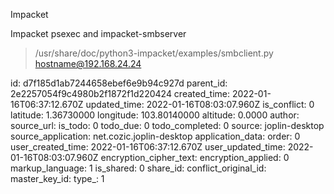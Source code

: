 Impacket

Impacket psexec and impacket-smbserver

> /usr/share/doc/python3-impacket/examples/smbclient.py hostname@192.168.24.24

id: d7f185d1ab7244658ebef6e9b94c927d
parent_id: 2e2257054f9c4980b2f1872f1d220424
created_time: 2022-01-16T06:37:12.670Z
updated_time: 2022-01-16T08:03:07.960Z
is_conflict: 0
latitude: 1.36730000
longitude: 103.80140000
altitude: 0.0000
author: 
source_url: 
is_todo: 0
todo_due: 0
todo_completed: 0
source: joplin-desktop
source_application: net.cozic.joplin-desktop
application_data: 
order: 0
user_created_time: 2022-01-16T06:37:12.670Z
user_updated_time: 2022-01-16T08:03:07.960Z
encryption_cipher_text: 
encryption_applied: 0
markup_language: 1
is_shared: 0
share_id: 
conflict_original_id: 
master_key_id: 
type_: 1